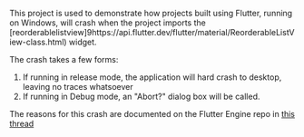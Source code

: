 This project is used to demonstrate how projects built using Flutter, running on Windows, will crash when the project imports the [reorderablelistview]9https://api.flutter.dev/flutter/material/ReorderableListView-class.html) widget.


The crash takes a few forms:

1. If running in release mode, the application will hard crash to desktop, leaving no traces whatsoever
1. If running in Debug mode, an "Abort?" dialog box will be called. 

The reasons for this crash are documented on the Flutter Engine repo in [this thread](https://github.com/flutter/flutter/issues/103808#issuecomment-1144347869)